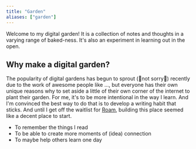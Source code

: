 ```yaml
---
title: "Garden"
aliases: ["garden"]
---
```


Welcome to my digital garden! It is a collection of notes and thoughts in a varying range of baked-ness. It's also an experiment in learning out in the open.

## Why make a digital garden?

The popularity of digital gardens has begun to sprout (🌱not sorry🌱) recently due to the work of awesome people like ..., but everyone has their own unique reasons why to set aside a little of their own corner of the internet to plant their garden. For me, it's to be more intentional in the way I learn. And I'm convinced the best way to do that is to develop a writing habit that sticks. And until I get off the waitlist for [Roam](https://roamresearch.com/), building this place seemed like a decent place to start.

- To remember the things I read
- To be able to create more moments of (idea) connection
- To maybe help others learn one day
